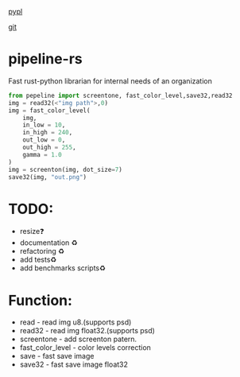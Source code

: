 [pypl](https://pypi.org/project/pepeline/)

[git](https://github.com/scanlate-wiki/pipeline-rs)


# pipeline-rs
Fast rust-python librarian for internal needs of an organization
```py
from pepeline import screentone, fast_color_level,save32,read32
img = read32(<"img path">,0)
img = fast_color_level(
    img,     
    in_low = 10,
    in_high = 240,
    out_low = 0,
    out_high = 255,
    gamma = 1.0
)
img = screenton(img, dot_size=7)
save32(img, "out.png")
```
# TODO:
- resize❓
- documentation ♻️
- refactoring ♻️
- add tests♻️
- add benchmarks scripts♻️
# Function:
- read - read img u8.(supports psd)
- read32 - read img float32.(supports psd)
- screentone - add screenton patern.
- fast_color_level - color levels correction
- save - fast save image
- save32 - fast save image float32
